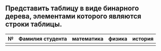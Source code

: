 <h2>Представить таблицу в виде бинарного дерева, элементами которого являются строки таблицы.</h2>

№  |Фамилия студента | математика | физика | история
--- | ---     | ---      | ---      | ---
| | | | 
